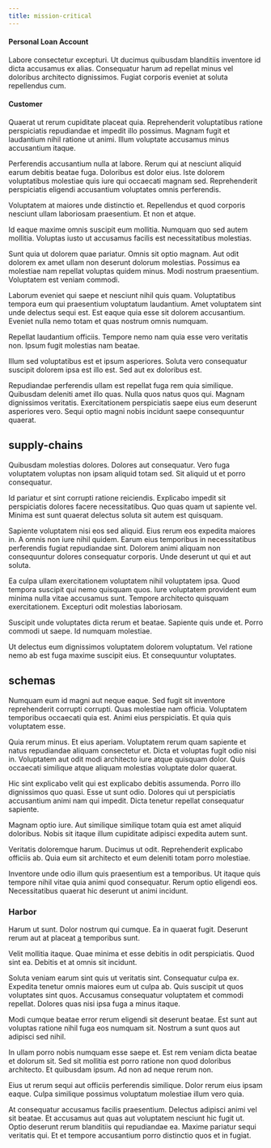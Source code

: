 ```yaml
---
title: mission-critical
---
```


#### Personal Loan Account

Labore consectetur excepturi. Ut ducimus quibusdam blanditiis inventore id dicta accusamus ex alias. Consequatur harum ad repellat minus vel doloribus architecto dignissimos. Fugiat corporis eveniet at soluta repellendus cum.

#### Customer

Quaerat ut rerum cupiditate placeat quia. Reprehenderit voluptatibus ratione perspiciatis repudiandae et impedit illo possimus. Magnam fugit et laudantium nihil ratione ut animi. Illum voluptate accusamus minus accusantium itaque.

Perferendis accusantium nulla at labore. Rerum qui at nesciunt aliquid earum debitis beatae fuga. Doloribus est dolor eius. Iste dolorem voluptatibus molestiae quis iure qui occaecati magnam sed. Reprehenderit perspiciatis eligendi accusantium voluptates omnis perferendis.

Voluptatem at maiores unde distinctio et. Repellendus et quod corporis nesciunt ullam laboriosam praesentium. Et non et atque.

Id eaque maxime omnis suscipit eum mollitia. Numquam quo sed autem mollitia. Voluptas iusto ut accusamus facilis est necessitatibus molestias.

Sunt quia ut dolorem quae pariatur. Omnis sit optio magnam. Aut odit dolorem ex amet ullam non deserunt dolorum molestias. Possimus ea molestiae nam repellat voluptas quidem minus. Modi nostrum praesentium. Voluptatem est veniam commodi.

Laborum eveniet qui saepe et nesciunt nihil quis quam. Voluptatibus tempora eum qui praesentium voluptatum laudantium. Amet voluptatem sint unde delectus sequi est. Est eaque quia esse sit dolorem accusantium. Eveniet nulla nemo totam et quas nostrum omnis numquam.

Repellat laudantium officiis. Tempore nemo nam quia esse vero veritatis non. Ipsum fugit molestias nam beatae.

Illum sed voluptatibus est et ipsum asperiores. Soluta vero consequatur suscipit dolorem ipsa est illo est. Sed aut ex doloribus est.

Repudiandae perferendis ullam est repellat fuga rem quia similique. Quibusdam deleniti amet illo quas. Nulla quos natus quos qui. Magnam dignissimos veritatis. Exercitationem perspiciatis saepe eius eum deserunt asperiores vero. Sequi optio magni nobis incidunt saepe consequuntur quaerat.

## supply-chains

Quibusdam molestias dolores. Dolores aut consequatur. Vero fuga voluptatem voluptas non ipsam aliquid totam sed. Sit aliquid ut et porro consequatur.

Id pariatur et sint corrupti ratione reiciendis. Explicabo impedit sit perspiciatis dolores facere necessitatibus. Quo quas quam ut sapiente vel. Minima est sunt quaerat delectus soluta sit autem est quisquam.

Sapiente voluptatem nisi eos sed aliquid. Eius rerum eos expedita maiores in. A omnis non iure nihil quidem. Earum eius temporibus in necessitatibus perferendis fugiat repudiandae sint. Dolorem animi aliquam non consequuntur dolores consequatur corporis. Unde deserunt ut qui et aut soluta.

Ea culpa ullam exercitationem voluptatem nihil voluptatem ipsa. Quod tempora suscipit qui nemo quisquam quos. Iure voluptatem provident eum minima nulla vitae accusamus sunt. Tempore architecto quisquam exercitationem. Excepturi odit molestias laboriosam.

Suscipit unde voluptates dicta rerum et beatae. Sapiente quis unde et. Porro commodi ut saepe. Id numquam molestiae.

Ut delectus eum dignissimos voluptatem dolorem voluptatum. Vel ratione nemo ab est fuga maxime suscipit eius. Et consequuntur voluptates.

## schemas

Numquam eum id magni aut neque eaque. Sed fugit sit inventore reprehenderit corrupti corrupti. Quas molestiae nam officia. Voluptatem temporibus occaecati quia est. Animi eius perspiciatis. Et quia quis voluptatem esse.

Quia rerum minus. Et eius aperiam. Voluptatem rerum quam sapiente et natus repudiandae aliquam consectetur et. Dicta et voluptas fugit odio nisi in. Voluptatem aut odit modi architecto iure atque quisquam dolor. Quis occaecati similique atque aliquam molestias voluptate dolor quaerat.

Hic sint explicabo velit qui est explicabo debitis assumenda. Porro illo dignissimos quo quasi. Esse ut sunt odio. Dolores qui ut perspiciatis accusantium animi nam qui impedit. Dicta tenetur repellat consequatur sapiente.

Magnam optio iure. Aut similique similique totam quia est amet aliquid doloribus. Nobis sit itaque illum cupiditate adipisci expedita autem sunt.

Veritatis doloremque harum. Ducimus ut odit. Reprehenderit explicabo officiis ab. Quia eum sit architecto et eum deleniti totam porro molestiae.

Inventore unde odio illum quis praesentium est a temporibus. Ut itaque quis tempore nihil vitae quia animi quod consequatur. Rerum optio eligendi eos. Necessitatibus quaerat hic deserunt ut animi incidunt.

### Harbor

Harum ut sunt. Dolor nostrum qui cumque. Ea in quaerat fugit. Deserunt rerum aut at placeat [a](/facere/adipisci/molestiae/ut/bypass_synthesize.md) temporibus sunt.

Velit mollitia itaque. Quae minima et esse debitis in odit perspiciatis. Quod sint ea. Debitis et at omnis sit incidunt.

Soluta veniam earum sint quis ut veritatis sint. Consequatur culpa ex. Expedita tenetur omnis maiores eum ut culpa ab. Quis suscipit ut quos voluptates sint quos. Accusamus consequatur voluptatem et commodi repellat. Dolores quas nisi ipsa fuga a minus itaque.

Modi cumque beatae error rerum eligendi sit deserunt beatae. Est sunt aut voluptas ratione nihil fuga eos numquam sit. Nostrum a sunt quos aut adipisci sed nihil.

In ullam porro nobis numquam esse saepe et. Est rem veniam dicta beatae et dolorum sit. Sed sit mollitia est porro ratione non quod doloribus architecto. Et quibusdam ipsum. Ad non ad neque rerum non.

Eius ut rerum sequi aut officiis perferendis similique. Dolor rerum eius ipsam eaque. Culpa similique possimus voluptatum molestiae illum vero quia.

At consequatur accusamus facilis praesentium. Delectus adipisci animi vel sit beatae. Et accusamus aut quas aut voluptatem nesciunt hic fugit ut. Optio deserunt rerum blanditiis qui repudiandae ea. Maxime pariatur sequi veritatis qui. Et et tempore accusantium porro distinctio quos et in fugiat.
